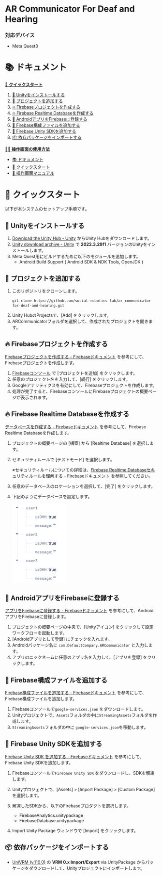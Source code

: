# AR Communicator For Deaf and Hearing

### 対応デバイス
* Meta Quest3

# 📚 ドキュメント
**[:rocket: クイックスタート](#rocket-クイックスタート)**
1. [:diamond_shape_with_a_dot_inside: Unityをインストールする](#diamond_shape_with_a_dot_inside-unityをインストールする)
2. [:file_folder: プロジェクトを追加する](#file_folder-プロジェクトを追加する)
3. [:fire: Firebaseプロジェクトを作成する](#fire-firebaseプロジェクトを作成する)
4. [:fire: Firebase Realtime Databaseを作成する](#fire-firebase-realtime-databaseを作成する)
5. [:robot: AndroidアプリをFirebaseに登録する](#robot-androidアプリをfirebaseに登録する)
6. [:wrench: Firebase構成ファイルを追加する](#wrench-firebase構成ファイルを追加する)
7. [:toolbox: Firebase Unity SDKを追加する](#toolbox-firebase-unity-sdkを追加する)
8. [:package: 依存パッケージをインポートする](#package-依存パッケージをインポートする)


**[:technologist: 操作画面の使用方法](Documents/Operator/README.md)**
* [:books: ドキュメント](Documents/Operator/README.md#books-ドキュメント)
* [:rocket: クイックスタート](Documents/Operator//README.md#rocket-クイックスタート)
* [:book: 操作画面マニュアル](Documents/Operator/Manual.md)


# :rocket: クイックスタート
以下が本システムのセットアップ手順です。

## :diamond_shape_with_a_dot_inside: Unityをインストールする
1. [Download the Unity Hub - Unity](https://unity.com/ja/download) からUnity Hubをダウンロードします。
2. [Unity download archive - Unity](https://unity.com/ja/releases/editor/archive) で **2022.3.29f1** バージョンのUnityをインストールします。
3. Meta Quest用にビルドするために以下のモジュールを追加します。
    * Android Build Support ( Android SDK & NDK Tools, OpenJDK )


## :file_folder: プロジェクトを追加する
1. このリポジトリをクローンします。
    ```
    git clone https://github.com/social-robotics-lab/ar-communicator-for-deaf-and-hearing.git
    ```
2. Unity HubのProjectsで、[Add] をクリックします。
3. ARCommunicatorフォルダを選択して、作成されたプロジェクトを開きます。

## :fire: Firebaseプロジェクトを作成する
[Firebaseプロジェクトを作成する - Firebaseドキュメント](https://firebase.google.com/docs/unity/setup?hl=ja#create-firebase-project) を参考にして、Firebaseプロジェクトを作成します。

1. [Firebaseコンソール](https://console.firebase.google.com/?hl=ja) で [プロジェクトを追加] をクリックします。
2. 任意のプロジェクト名を入力して、[続行] をクリックします。
3. Googleアナリティクスを有効にして、Firebaseプロジェクトを作成します。
4. 処理が完了すると、FirebaseコンソールにFirebaseプロジェクトの概要ページが表示されます。

## :fire: Firebase Realtime Databaseを作成する
[データベースを作成する - Firebaseドキュメント](https://firebase.google.com/docs/database/unity/start?hl=ja#create_a_database) を参考にして、Firebase Realtime Databaseを作成します。

1. プロジェクトの概要ページの [構築] から [Realtime Database] を選択します。
2. セキュリティルールで [テストモード] を選択します。

    ※セキュリティルールについての詳細は、[Firebase Realtime Databaseセキュリティルールを理解する - Firebaseドキュメント](https://firebase.google.com/docs/database/security?hl=ja) を参照してください。

3. 任意のデータベースのロケーションを選択して、[完了] をクリックします。
4. 下記のようにデータベースを設定します。

    <img width="180" alt="RealtimeDatabase" src="Documents/Images/RealtimeDatabase.png"></img>

## :robot: AndroidアプリをFirebaseに登録する
[アプリをFirebaseに登録する - Firebaseドキュメント](https://firebase.google.com/docs/unity/setup?hl=ja#register-app) を参考にして、AndroidアプリをFirebaseに登録します。

1. プロジェクトの概要ページの中央で、[Unityアイコン] をクリックして設定ワークフローを起動します。
2. [Androidアプリとして登録] にチェックを入れます。
3. Androidパッケージ名に `com.DefaultCompany.ARCommunicator` と入力します。
4. アプリのニックネームに任意のアプリ名を入力して、[アプリを登録] をクリックします。

## :wrench: Firebase構成ファイルを追加する
[Firebase構成ファイルを追加する - Firebaseドキュメント](https://firebase.google.com/docs/unity/setup?hl=ja#add-config-file) を参考にして、Firebase構成ファイルを追加します。

1. Firebaseコンソールで`google-services.json` をダウンロードします。
2. Unityプロジェクトで、`Assets`フォルダの中に`StreamingAssets`フォルダを作成します。
3. `StreamingAssets`フォルダの中に `google-services.json`を移動します。

## :toolbox: Firebase Unity SDKを追加する
[Firebase Unity SDK を追加する - Firebaseドキュメント](https://firebase.google.com/docs/unity/setup?hl=ja#add-sdks) を参考にして、Firebase Unity SDKを追加します。

1. Firebaseコンソールで`Firebase Unity SDK` をダウンロードし、SDKを解凍します。
2. Unityプロジェクトで、[Assets] > [Import Package] > [Custom Package] を選択します。
3. 解凍したSDKから、以下のFirebaseプロダクトを選択します。

    * FirebaseAnalytics.unitypackage
    * FirebaseDatabase.unitypackage

4. Import Unity Package ウィンドウで [Import] をクリックします。

## :package: 依存パッケージをインポートする
* [UniVRM (v.110.0)](https://github.com/vrm-c/UniVRM/releases/tag/v0.110.0) の **VRM 0.x Import/Export** via UnityPackage からパッケージをダウンロードして、Unityプロジェクトにインポートします。
